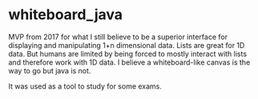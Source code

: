 # whiteboard_java

MVP from 2017 for what I still believe to be a superior interface for displaying and manipulating 1+n dimensional data. Lists are great for 1D data. But humans are limited by being forced to mostly interact with lists and therefore work with 1D data. I believe a whiteboard-like canvas is the way to go but java is not.

It was used as a tool to study for some exams.